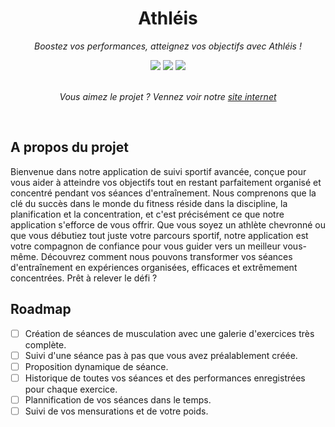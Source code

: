 <h1 align="center">Athléis</h1>
<p align="center"><i>Boostez vos performances, atteignez vos objectifs avec Athléis !</i></p>
<div align="center">
  <img src="https://img.shields.io/github/last-commit/gdenier/athleis/main?style=flat-square&logo=github">
  <img src="https://img.shields.io/github/commit-activity/m/gdenier/athleis?style=flat-square&logo=github">
  <img src="https://img.shields.io/website?up_message=online&down_message=offline&url=https%3A%2F%2Fathleis.gdenier.dev">
</div>
<br>
<p align="center"><i>Vous aimez le projet ? Vennez voir notre <a href="https://athleis.gdenier.dev">site internet</a></i></p>
<br>

## A propos du projet

Bienvenue dans notre application de suivi sportif avancée, conçue pour vous aider à atteindre vos objectifs tout en restant parfaitement organisé et concentré pendant vos séances d'entraînement. Nous comprenons que la clé du succès dans le monde du fitness réside dans la discipline, la planification et la concentration, et c'est précisément ce que notre application s'efforce de vous offrir. Que vous soyez un athlète chevronné ou que vous débutiez tout juste votre parcours sportif, notre application est votre compagnon de confiance pour vous guider vers un meilleur vous-même. Découvrez comment nous pouvons transformer vos séances d'entraînement en expériences organisées, efficaces et extrêmement concentrées. Prêt à relever le défi ?

## Roadmap

- [ ] Création de séances de musculation avec une galerie d'exercices très complète.
- [ ] Suivi d'une séance pas à pas que vous avez préalablement créée.
- [ ] Proposition dynamique de séance.
- [ ] Historique de toutes vos séances et des performances enregistrées pour chaque exercice.
- [ ] Plannification de vos séances dans le temps.
- [ ] Suivi de vos mensurations et de votre poids.
